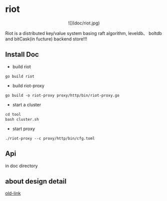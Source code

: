 # riot

<center>![](doc/riot.jpg)</center>

Riot is a distributed key/value system basing raft algorithm, leveldb、 boltdb and bitCask(in fucture) backend store!!!

## Install Doc

- build riot

```shell
go build riot
```

- build riot-proxy

```shell 
go build -o riot-proxy proxy/http/bin/riot-proxy.go 
```

- start a cluster

```shell
cd tool
bash cluster.sh
```
- start proxy 

```shell 
./riot-proxy --c proxy/http/bin/cfg.toml  
```

## Api 

in doc directory

## about design detail 

[old-link](https://laohanlinux.github.io/2016/04/25/%E4%BD%BF%E7%94%A8raft%E7%AE%97%E6%B3%95%E5%BF%AB%E7%86%9F%E6%9E%84%E5%BB%BA%E4%B8%80%E4%B8%AA%E5%88%86%E5%B8%83%E5%BC%8F%E7%9A%84key-value%E7%B3%BB%E7%BB%9F/)
